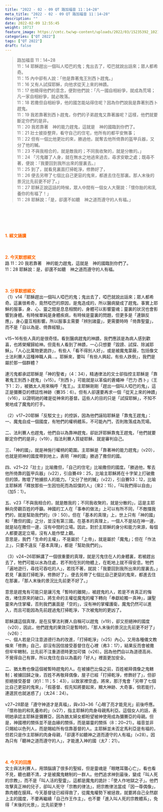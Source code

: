 ```yaml
---
title: "2022 - 02 - 09 QT 路加福音 11：14~28"
meta_title: "2022 - 02 - 09 QT 路加福音 11：14~28"
description: ""
date: 2022-02-09 12:55:45
weight: 10717
feature_image: https://cmtc.tw/wp-content/uploads/2022/03/15235392_10211799862337740_180693556567566654_o-1.webp
categories: ["QT 2022"]
tags: ["QT 2022"]
draft: false
---
```


<blockquote>路加福音 11：14~28<br />
11：14 耶穌趕出一個叫人啞巴的鬼；鬼出去了，啞巴就說出話來；眾人都希奇。<br />
11：15 內中卻有人說：「他是靠著鬼王別西卜趕鬼。」<br />
11：16 又有人試探耶穌，向他求從天上來的神蹟。<br />
11：17 他曉得他們的意念，便對他們說：「凡一國自相紛爭，就成為荒場；凡一家自相紛爭，就必敗落。<br />
11：18 若撒但自相紛爭，他的國怎能站得住呢？因為你們說我是靠著別西卜趕鬼。<br />
11：19 我若靠著別西卜趕鬼，你們的子弟趕鬼又靠著誰呢？這樣，他們就要斷定你們的是非。<br />
11：20 我若靠著　神的能力趕鬼，這就是　神的國臨到你們了。<br />
11：21 壯士披掛整齊，看守自己的住宅，他所有的都平安無事；<br />
11：22 但有一個比他更壯的來，勝過他，就奪去他所倚靠的盔甲兵器，又分了他的贓。<br />
11：23 不與我相合的，就是敵我的；不同我收聚的，就是分散的。」<br />
11：24 「污鬼離了人身，就在無水之地過來過去，尋求安歇之處；既尋不著，便說：『我要回到我所出來的屋裏去。』<br />
11：25 到了，就看見裏面打掃乾淨，修飾好了，<br />
11：26 便去另帶了七個比自己更惡的鬼來，都進去住在那裏。那人末後的景況比先前更不好了。」<br />
11：27 耶穌正說這話的時候，眾人中間有一個女人大聲說：「懷你胎的和乳養你的有福了！」<br />
11：28 耶穌說：「是，卻還不如聽　神之道而遵守的人有福。」</blockquote><br />
&nbsp;<br />
<br />
&nbsp;<br />
<br />
<span style="color: #ff6600;"><strong>1. </strong><strong>經文誦讀</strong></span><br />
<br />
<span style="color: #ff6600;"><strong> </strong></span><br />
<br />
<span style="color: #ff6600;"><strong>2. 今天默想</strong><strong>經文<br />
</strong></span>路 11：20 我若靠著　神的能力趕鬼，這就是　神的國臨到你們了。<br />
11：28 耶穌說：是，卻還不如聽　神之道而遵守的人有福。<br />
<br />
&nbsp;<br />
<br />
<span style="color: #ff6600;"><strong>3. 分享默想經文<br />
</strong></span>（1）v14「耶穌趕出一個叫人啞巴的鬼；鬼出去了，啞巴就說出話來；眾人都希奇。這裏很希奇，竟然啞巴的原因，是鬼造成的，所以醫病變成了趕鬼。事實上耶穌的服事，身、心、靈之間是息息相關的，身體可以影響靈魂；靈裏的狀況也會影響到身體。有時候單純是身體疾病，有時候是靈裏的問題，但更多是「連鎖反應」，身心靈互相影響。所以服事主需要「辨別諸靈」，更需要時時「倚靠聖靈」，而不是「自以為是、倚靠經驗」。<br />
<br />
v15~16有些人真的是很奇怪。看到醫病趕鬼的神蹟，我們應該是為病人感到歡喜，也將榮耀歸給神。但竟有人看到了神蹟，一心只想要「毀謗、試探、除滅耶穌」。「人心比萬物更詭詐」，有些人「看不得別人好」，或是被魔鬼蒙蔽，包括像文士法利賽人這種神職人員…。耶穌來，要叫「有些人興起，有些人跌倒」，我們是屬於那一個群體？<br />
<br />
連污鬼都承認耶穌是「神的聖者」（4：34），精通律法的文士卻指控主耶穌是「靠著鬼王別西卜趕鬼」（v15）。「別西卜」可能就是以革倫的蒼蠅神「巴力·西卜」（王下1：2），被猶太人用來稱呼「鬼王」。主耶穌剛剛「趕出一個叫人啞巴的鬼」，這正是彌賽亞的標誌性神跡（賽35：6）。但有人卻還要再求一個「從天上來的神蹟」（v16），以證明祂的確是從神來的基督。這些人的目的只是「試探耶穌」，不知不覺地成了魔鬼的打手。<br />
<br />
（2）v17~20耶穌「反駁文士」的控訴，因為他們誣陷耶穌是「靠鬼王趕鬼」：<br />
一、魔鬼自成一個國度，有牠們的權柄體系，不可能內鬥，否則敗落成為荒場。<br />
<br />
二、法利賽人也趕鬼，他們自以為靠神趕鬼，卻䚹評耶穌靠鬼王趕鬼，「他們就要斷定你們的是非」（v19），指法利賽人質疑耶穌、就是審判自己。<br />
<br />
三、「神的國」，就是神施行權柄的範圍。主耶穌是「靠著神的能力趕鬼」（v20），也就是把神的國度帶到地上，表明「神的國」勝過了撒但的國。<br />
<br />
四、v21~22「壯士」比喻撒但，「自己的住宅」比喻撒但的國度。「勝過他，奪去他所倚靠的盔甲兵器」（v22），引自賽49：25，比喻主耶穌將在十字架上打破撒但的頭，敗壞了牠擄掠人的能力。「又分了他的贓」（v22），引自賽53：12，比喻主耶穌將「釋放那些一生因怕死而為奴僕的人」（來2：15），「叫我們得以自由」（加5：1）。<br />
<br />
五、v23「不與我相合的，就是敵我的；不同我收聚的，就是分散的」，這是主耶穌向旁觀百姓的呼籲。神國的工人在「事奉的做法」上可以有所不同，「不敵擋我們的，就是幫助我們的」（9：50）。但在「基本的真理」上，世上只有「神的國」和「撒但的國」之分，並沒有第三國。在基本的真理上，一個人不是站在神一邊，就是站在撒但一邊，沒有中間的立場。因此，對於主耶穌的身分和能力來源，每個人都要選定立場，沒有人能作壁上觀。<br />
意思是，我們「生命的主權」，不是屬於「上帝」，就是屬於「魔鬼」；但在「作法上」，只要不違反「基本真理」，都是「幫助我們的」。<br />
<br />
（3）v24~26耶穌講了一個很重要的真理，就是污鬼住在人的身體裏，若被趕出去了，牠們可能以水為住處，若不附在別的物體上，在乾地上就不得安息。牠們「遍地遊行，尋找可吞吃的人」，若找不著，就說：「我要回到我所出來的屋裏去。」若見「裏面打掃乾淨，修飾好了」，便去另帶了七個比自己更惡的鬼來，都進去住在那裏，「那人末後的景況比先前更不好了。」<br />
<br />
意思是趕鬼有可能只是讓污鬼「暫時的離開」，被趕鬼的人，若是不肯真正的悔改，堵住原來的破口，將生命的主權從魔鬼的權下轉向「奉獻給獨一真神」，讓聖靈來內住掌權，否則我們裏面是「空的」，沒有神的掌權護衛，魔鬼仍然可以進入，而且可能因為先前趕過鬼打掃乾淨，下次被鬼附的更凶了。<br />
<br />
耶穌講這個真理，是在反擊法利賽人自稱可以趕鬼（v19），卻又拒絕神的國度（v20），因此，他們趕鬼的果效只是暫時的，「那人末後的景況比先前更不好了」（v26）：<br />
一、個人若是只注意道德行為的改進，「打掃乾淨」（v25）內心，又用各種儀文教條來「修飾」自己，卻沒有因信接受基督住在心裡（弗3：17），結果反而會被撒但牢牢轄制，比先前不注重道德時更加可憐（v26）。因為他們自以為道德高尚、不覺得自己有罪，所以鬼住在自以為義的「好人」裡面更加安全。<br />
<br />
二、猶太教也像這個被暫時趕鬼的人。在被擄巴比倫之前，百姓被拜偶像之鬼轄制；被擄回歸之後，百姓不再敬拜偶像，屋子已經「打掃乾淨，修飾好了」，但卻拒絕接受基督（約1：11；5：43），以致家裡空虛。將來，那汙鬼會「另帶了七個比自己更惡的鬼來」，「假基督、假先知將要起來，顯大神跡、大奇事，倘若能行，連選民也就迷惑了」（太24：24）。<br />
<br />
v27~28節是「遵守神道才是真福」，與v33~36「心眼了亮才能見光」前後呼應。「懷祢胎的和乳養祢的」（v27），指主耶穌的肉身母親馬利亞。這個女人的話，表明她承認主耶穌是彌賽亞，因為猶太婦女都盼望被神使用成為彌賽亞的母親。但是，神國裡的關係並不是血緣的關係，而是屬靈的關係（8：20~21）。福音並非只賜給以色列人，而是賜給所有信靠基督的人。主耶穌並未否定馬利亞是有福的，但若只是作主耶穌的肉身母親，「卻還不如聽神之道而遵守的人有福」（v28）。因為只有「聽神之道而遵守的人」，才能進入神的國（太7：21）。<br />
<br />
&nbsp;<br />
<br />
<span style="color: #ff6600;"><strong>4. 今天的回應<br />
</strong></span>文士與法利賽人，用頭腦讀了很多的聖經，但是靈魂是「眼瞎耳聾心亡」，看也看不見，聽也聽不清，才是被魔鬼轄制的一群人。他們追求神到最後，變成「叫人死的宗教」，而不是「叫人活的聖靈」，這都是魔鬼的詭計：「使人作地獄之子」。他們攻擊真正神的兒子，卻叫人死守「宗教的律法」，把宗教律法當成「因一尊偶像」，靠肉體在膜拜。今天基督徒已經得救了，從魔鬼權勢下被拯救，就要將自己全然獻上主的國度，不要再繼續「自己作王作主」，也不要「進入叫人死的宗教體系」，免得「末後的光景」，比先前更慘！
        